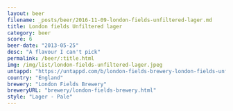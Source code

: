 ```yaml
---
layout: beer
filename: _posts/beer/2016-11-09-london-fields-unfiltered-lager.md
title: London fields Unfiltered lager
category: beer
score: 6
beer-date: "2013-05-25"
desc: "A flavour I can't pick"
permalink: /beer/:title.html
img: /img/list/london-fields-unfiltered-lager.jpeg
untappd: "https://untappd.com/b/london-fields-brewery-london-fields-unfiltered-lager/915568"
country: "England"
brewery: "London Fields Brewery"
breweryURL: "brewery/london-fields-brewery.html"
style: "Lager - Pale"
---
```

